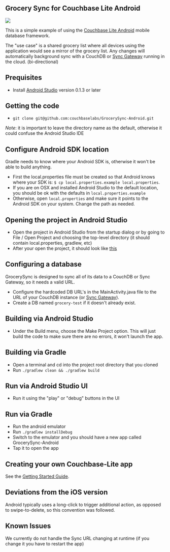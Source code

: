 ## Grocery Sync for Couchbase Lite Android 
 
![](http://cl.ly/image/1H11131G2c3d/Screen%20Shot%202013-05-14%20at%204.44.48%20PM.png)
 
This is a simple example of using the [Couchbase Lite Android](https://github.com/couchbase/couchbase-lite-android) mobile database framework.
 
The "use case" is a shared grocery list where all devices using the application would see a mirror of the grocery list.  Any changes will automatically background sync with a CouchDB or [Sync Gateway](https://github.com/couchbaselabs/sync_gateway) running in the cloud.  (bi-directional)
 
## Prequisites

* Install [Android Studio](http://developer.android.com/sdk/installing/studio.html) version 0.1.3 or later

## Getting the code

* `git clone git@github.com:couchbaselabs/GrocerySync-Android.git`

_Note_: it is important to leave the directory name as the default, otherwise it could confuse the Android Studio IDE

## Configure Android SDK location

Gradle needs to know where your Android SDK is, otherwise it won't be able to build anything.

* First the local.properties file must be created so that Android knows where your SDK is: `$ cp local.properties.example local.properties`. 
* If you are on OSX and installed Android Studio to the default location, you should be ok with the defaults in `local.properties.example`
* Otherwise, open `local.properties` and make sure it points to the Android SDK on your system.  Change the path as needed.

## Opening the project in Android Studio

* Open the project in Android Studio from the startup dialog or by going to File / Open Project and choosing the top-level directory (it should contain local.properties, gradlew, etc)
* After your open the project, it should look like [this](http://cl.ly/image/2E3T1T2q261E)

## Configuring a database

GrocerySync is designed to sync all of its data to a CouchDB or Sync Gateway, so it needs a valid URL.

* Configure the hardcoded DB URL's in the MainActivity.java file to the URL of your CouchDB instance (or [Sync Gateway](https://github.com/couchbaselabs/sync_gateway)).  
* Create a DB named `grocery-test` if it doesn't already exist.

## Building via Android Studio
 
* Under the Build menu, choose the Make Project option.  This will just build the code to make sure there are no errors, it won't launch the app.

## Building via Gradle

* Open a terminal and cd into the project root directory that you cloned
* Run `./gradlew clean && ./gradlew build`

## Run via Android Studio UI

* Run it using the "play" or "debug" buttons in the UI

## Run via Gradle

* Run the android emulator
* Run `./gradlew installDebug`
* Switch to the emulator and you should have a new app called GrocerySync-Android
* Tap it to open the app

## Creating your own Couchbase-Lite app

See the [Getting Started Guide](https://github.com/couchbase/couchbase-lite-android/wiki/Getting-Started).

## Deviations from the iOS version
 
Android typically uses a long-click to trigger additional action, as opposed to swipe-to-delete, so this convention was followed.
 
## Known Issues
 
We currently do not handle the Sync URL changing at runtime (if you change it you have to restart the app)
